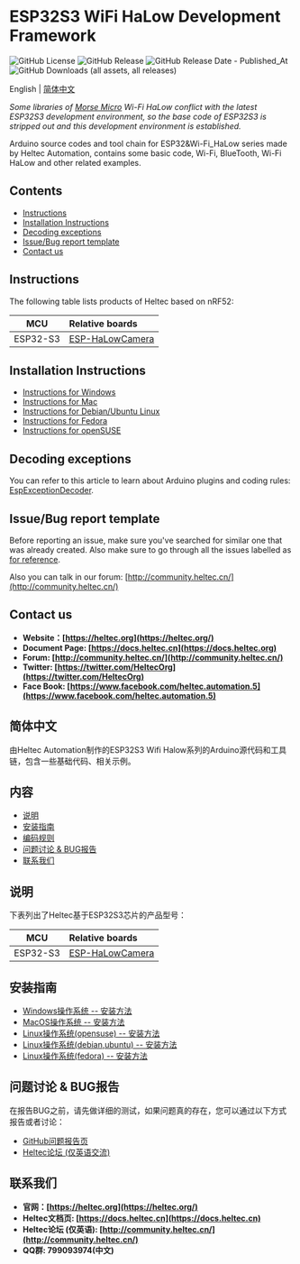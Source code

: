 # ESP32S3 WiFi HaLow Development Framework
![GitHub License](https://github.com/HelTecAutomation/ESP_HaLow) ![GitHub Release](https://github.com/HelTecAutomation/ESP_HaLow) ![GitHub Release Date - Published_At](https://github.com/HelTecAutomation/ESP_HaLow) ![GitHub Downloads (all assets, all releases)](https://github.com/HelTecAutomation/ESP_HaLow/total)

English | [简体中文](#简体中文)

*Some libraries of [Morse Micro](https://www.morsemicro.com/) Wi-Fi HaLow conflict with the latest ESP32S3 development environment, so the base code of ESP32S3 is stripped out and this development environment is established.*

Arduino source codes and tool chain for ESP32&Wi-Fi_HaLow series made by Heltec Automation, contains some basic code, Wi-Fi, BlueTooth, Wi-Fi HaLow and other related examples.

## Contents

  - [Instructions](#Instructions)
  - [Installation Instructions](#Installation-Instructions)
  - [Decoding exceptions](#Decoding-exceptions)
  - [Issue/Bug report template](#Issue/Bug-report-template)
  - [Contact us](#Contact-us)

## Instructions

The following table lists products of Heltec based on nRF52:

|   MCU   |                       Relative boards                        |
| :-----: | :----------------------------------------------------------- |
| ESP32-S3 | [ESP-HaLowCamera](https://heltec.org/project/ht-hc32/) |

## Installation Instructions

+ [Instructions for Windows](InstallGuide/windows.md)
+ [Instructions for Mac](InstallGuide/mac.md)
+ [Instructions for Debian/Ubuntu Linux](InstallGuide/debian_ubuntu.md)
+ [Instructions for Fedora](InstallGuide/fedora.md)
+ [Instructions for openSUSE](InstallGuide/opensuse.md)

## Decoding exceptions
You can refer to this article to learn about Arduino plugins and coding rules: [EspExceptionDecoder](https://github.com/me-no-dev/EspExceptionDecoder).

## Issue/Bug report template

Before reporting an issue, make sure you've searched for similar one that was already created. Also make sure to go through all the issues labelled as [for reference](https://github.com/HelTecAutomation/Heltec_nRF52/issues).

Also you can talk in our forum: [http://community.heltec.cn/](http://community.heltec.cn/)&nbsp;

## Contact us

- **Website：[https://heltec.org](https://heltec.org/)**
- **Document Page: [https://docs.heltec.cn](https://docs.heltec.org)**
- **Forum: [http://community.heltec.cn/](http://community.heltec.cn/)**
- **Twitter: [https://twitter.com/HeltecOrg](https://twitter.com/HeltecOrg)**
- **Face Book: [https://www.facebook.com/heltec.automation.5](https://www.facebook.com/heltec.automation.5)**

## 简体中文

由Heltec Automation制作的ESP32S3 Wifi Halow系列的Arduino源代码和工具链，包含一些基础代码、相关示例。

## 内容

  - [说明](#说明)
  - [安装指南](#安装指南)
  - [编码规则](#编码规则)
  - [问题讨论 & BUG报告](#问题讨论-&-BUG报告)
  - [联系我们](#联系我们)

## 说明

下表列出了Heltec基于ESP32S3芯片的产品型号：

|   MCU   |                       Relative boards                        |
| :-----: | :----------------------------------------------------------- |
| ESP32-S3 | [ESP-HaLowCamera](https://heltec.org/project/ht-hc32/) |

## 安装指南

- [Windows操作系统 -- 安装方法](InstallGuide/windows.md)
- [MacOS操作系统 -- 安装方法](InstallGuide/mac.md)
- [Linux操作系统(opensuse) -- 安装方法](InstallGuide/opensuse.md)
- [Linux操作系统(debian,ubuntu) -- 安装方法](InstallGuide/debian_ubuntu.md)
- [Linux操作系统(fedora) -- 安装方法](InstallGuide/fedora.md)

## 问题讨论 & BUG报告

在报告BUG之前，请先做详细的测试，如果问题真的存在，您可以通过以下方式报告或者讨论：

- [GitHub问题报告页](https://github.com/HelTecAutomation/ESP_HaLow/issues)
- [Heltec论坛 (仅英语交流)](http://community.heltec.cn/)

## 联系我们

- **官网：[https://heltec.org](https://heltec.org/)**
- **Heltec文档页: [https://docs.heltec.cn](https://docs.heltec.cn)**
- **Heltec论坛 (仅英语): [http://community.heltec.cn/](http://community.heltec.cn/)**
- **QQ群: 799093974(中文)**
